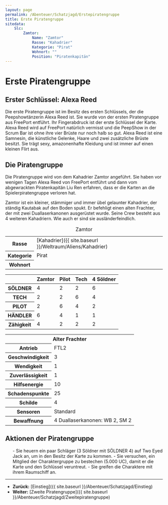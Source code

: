 ```yaml
---
layout: page
permalink: /Abenteuer/Schatzjagd/Erstepiratengruppe
title: Erste Piratengruppe
sitedata:
    Slc:
        Zamtor:
            Name: "Zamtor"
            Rasse: "Kahadrier"
            Kategorie: "Pirat"
            Wohnort: ""
            Position: "Piratenkapitän"
---
```


# Erste Piratengruppe

## Erster Schlüssel: Alexa Reed

Die erste Piratengruppe ist im Besitz des ersten Schlüssels, der die Peepshowtänzerin Alexa Reed ist. Sie wurde von der ersten Piratengruppe aus FreePort entführt. Ihr Fingerabdruck ist der erste Schlüssel der Karte. Alexa Reed wird auf FreePort natürlich vermisst und die PeepShow in der Scrum Bar ist ohne ihre vier Brüste nur noch halb so gut. Alexa Reed ist eine Samnesin, die künstliche Gelenke, Haare und zwei zusätzliche Brüste besitzt. Sie trägt sexy, amazonenhafte Kleidung und ist immer auf einen kleinen Flirt aus.

## Die Piratengruppe

Die Piratengruppe wird von dem Kahadrier Zamtor angeführt. Sie haben vor wenigen Tagen Alexa Reed von FreePort entführt und dann vom abgewrackten Piratenkapitän Liu Ren erfahren, dass er die Karten an die Spielerpiratengruppe verloren hat.

Zamtor ist ein kleiner, stämmiger und immer übel gelaunter Kahadrier, der ständig Kautabak auf den Boden spukt. Er befehligt einen alten Frachter, der mit zwei Duallaserkanonen ausgerüstet wurde. Seine Crew besteht aus 4 weiteren Kahadriern. Wie auch er sind sie ausländerfeindlich.

<table data-type="slc">
<caption>Zamtor</caption>
<tbody>
<tr><th>Rasse</th><td>[Kahadrier]({{ site.baseurl }}/Weltraum/Aliens/Kahadrier)</td></tr>
<tr><th>Kategorie</th><td>Pirat</td></tr>
<tr><th>Wohnort</th><td> </td></tr>
</tbody>
</table>

<table>
<thead>
<tr><th> </th><th>Zamtor</th><th>Pilot</th><th>Tech</th><th>4 Söldner</th></tr>
</thead>
<tbody>
<tr><th>SÖLDNER</th><td>4</td><td>2</td><td>2</td><td>6</td></tr>
<tr><th>TECH</th><td>2</td><td>2</td><td>6</td><td>4</td></tr>
<tr><th>PILOT</th><td>2</td><td>6</td><td>4</td><td>2</td></tr>
<tr><th>HÄNDLER</th><td>6</td><td>4</td><td>1</td><td>1</td></tr>
<tr><th>Zähigkeit</th><td>4</td><td>2</td><td>2</td><td>2</td></tr>
</tbody>
</table>

<table>
<tbody>
<tr><th colspan="2">Alter Frachter</th></tr>
<tr><th>Antrieb</th><td>FTL2</td></tr>
<tr><th>Geschwindigkeit</th><td>3</td></tr>
<tr><th>Wendigkeit</th><td>1</td></tr>
<tr><th>Zuverlässigkeit</th><td>1</td></tr>
<tr><th>Hilfsenergie</th><td>10</td></tr>
<tr><th>Schadenspunkte</th><td>25</td></tr>
<tr><th>Schilde</th><td>4</td></tr>
<tr><th>Sensoren</th><td>Standard</td></tr>
<tr><th>Bewaffnung</th><td>4 Duallaserkanonen: WB 2, SM 2</td></tr>
</tbody>
</table>

## Aktionen der Piratengruppe

<ol>
- Sie heuern ein paar Schläger (3 Söldner mit SÖLDNER 4) auf Two Eyed Jack an, um in den Besitz der Karte zu kommen.
- Sie versuchen, ein Mitglied der Charaktergruppe zu bestechen (5.000 UC), damit er die Karte und den Schlüssel veruntreut.
- Sie greifen die Charaktere mit ihrem Raumschiff an.
</ol>


***

- **Zurück:** [Einstieg]({{ site.baseurl }}/Abenteuer/Schatzjagd/Einstieg)
- **Weiter:** [Zweite Piratengruppe]({{ site.baseurl }}/Abenteuer/Schatzjagd/Zweitepiratengruppe)


<aside> </aside>

